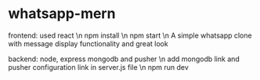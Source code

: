 # whatsapp-mern

frontend: used react \n npm install \n npm start \n A simple whatsapp clone with message display functionality and great look

backend: node, express mongodb and pusher \n add mongodb link and pusher configuration link in server.js file \n npm run dev
